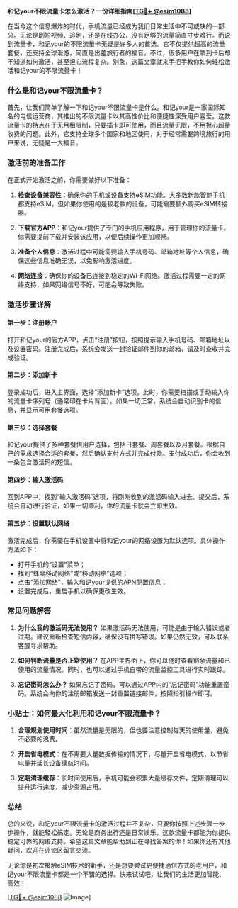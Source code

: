 **和记your不限流量卡怎么激活？一份详细指南[[TG💪+ @esim1088](https://t.me/s/esim1088)]**

在当今这个信息爆炸的时代，手机流量已经成为我们日常生活中不可或缺的一部分。无论是刷短视频、追剧，还是在线办公，没有足够的流量简直寸步难行。而说到流量卡，和记your的不限流量卡无疑是许多人的首选。它不仅提供超高的流量套餐，还支持全球漫游，简直是出差旅行者的福音。不过，很多用户在拿到卡后却不知道如何激活，甚至担心流程复杂。别急，这篇文章就来手把手教你如何轻松激活和记your的不限流量卡！

### 什么是和记your不限流量卡？

首先，让我们简单了解一下和记your不限流量卡是什么。和记your是一家国际知名的电信运营商，其推出的不限流量卡以其高性价比和便捷性深受用户喜爱。这款流量卡的特点在于无月租限制，只要插卡即可使用，而且流量无限，不用担心超量收费的问题。此外，它支持全球多个国家和地区使用，对于经常需要跨境旅行的用户来说，无疑是一大福音。

### 激活前的准备工作

在正式开始激活之前，你需要做好以下准备：

1. **检查设备兼容性**：确保你的手机或设备支持eSIM功能。大多数新款智能手机都支持eSIM，但如果你使用的是较老款的设备，可能需要额外购买eSIM转接器。
   
2. **下载官方APP**：和记your提供了专门的手机应用程序，用于管理你的流量卡。你需要提前下载并安装该应用，以便后续操作更加顺畅。

3. **准备个人信息**：激活过程中可能需要输入手机号码、邮箱地址等个人信息，确保这些信息准确无误，以免影响激活进度。

4. **网络连接**：确保你的设备已连接到稳定的Wi-Fi网络。激活过程需要一定的网络支持，如果网络信号不好，可能会导致失败。

### 激活步骤详解

#### 第一步：注册账户
打开和记your的官方APP，点击“注册”按钮，按照提示输入手机号码、邮箱地址以及设置密码。注册完成后，系统会发送一封验证邮件到你的邮箱，请及时查收并完成验证。

#### 第二步：添加新卡
登录成功后，进入主界面，选择“添加新卡”选项。此时，你需要扫描或手动输入你的流量卡序列号（通常印在卡片背面）。如果一切正常，系统会自动识别卡的信息，并显示可用套餐选项。

#### 第三步：选择套餐
和记your提供了多种套餐供用户选择，包括日套餐、周套餐以及月套餐。根据自己的需求选择合适的套餐，然后确认支付方式并完成付款。支付成功后，你会收到一条包含激活码的短信。

#### 第四步：输入激活码
回到APP中，找到“输入激活码”选项，将刚刚收到的激活码输入进去。提交后，系统会自动进行验证，如果一切顺利，你的流量卡就会立即生效。

#### 第五步：设置默认网络
激活完成后，你需要在手机设置中将和记your的网络设置为默认选项。具体操作方法如下：
- 打开手机的“设置”菜单；
- 找到“蜂窝移动网络”或“移动网络”选项；
- 点击“添加网络”，输入和记your提供的APN配置信息；
- 设置完成后，重启手机以确保更改生效。

### 常见问题解答

1. **为什么我的激活码无法使用？**
   如果激活码无法使用，可能是由于输入错误或者过期。建议重新检查短信内容，确保没有拼写错误。如果仍然无效，可以联系客服寻求帮助。

2. **如何判断流量是否正常使用？**
   在APP主界面上，你可以随时查看剩余流量和已使用的流量情况。同时，也可以通过手机自带的流量监控工具进行实时跟踪。

3. **忘记密码怎么办？**
   如果忘记了密码，可以通过APP内的“忘记密码”功能重置密码。系统会向你的注册邮箱发送一封重置链接邮件，按照指引操作即可。

### 小贴士：如何最大化利用和记your不限流量卡？

1. **合理规划使用时间**：虽然流量是无限的，但也要注意控制每天的使用量，避免不必要的浪费。
   
2. **开启省电模式**：在不需要大量数据传输的情况下，尽量开启省电模式，以节省电量并延长设备续航时间。

3. **定期清理缓存**：长时间使用后，手机可能会积累大量缓存文件，定期清理可以提升运行速度，减少资源占用。

### 总结

总的来说，和记your不限流量卡的激活过程并不复杂，只要你按照上述步骤一步步操作，就能轻松搞定。无论是商务出行还是日常娱乐，这款流量卡都能为你提供稳定可靠的网络支持。希望这篇文章能帮助到正在寻找答案的你！如果你还有其他疑问，欢迎在评论区留言交流。

无论你是初次接触eSIM技术的新手，还是想要尝试更便捷通信方式的老用户，和记your不限流量卡都是一个不错的选择。快来试试吧，让我们的生活更加智能、高效！

[[TG💪+ @esim1088](https://t.me/s/esim1088) ![Image](https://i.postimg.cc/4NQfJmqS/Snipaste-2025-05-13-00-14-12.png)]